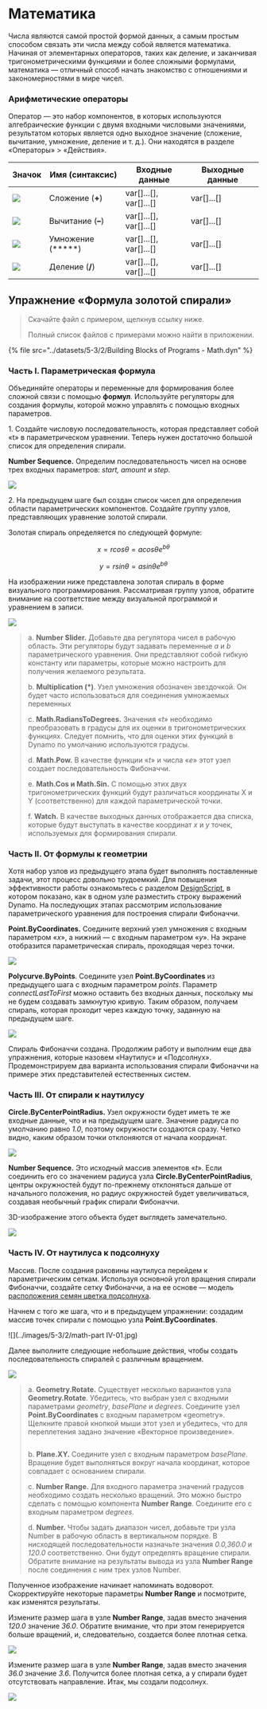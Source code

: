 # Математика

Числа являются самой простой формой данных, а самым простым способом связать эти числа между собой является математика. Начиная от элементарных операторов, таких как деление, и заканчивая тригонометрическими функциями и более сложными формулами, математика — отличный способ начать знакомство с отношениями и закономерностями в мире чисел.

### Арифметические операторы

Оператор — это набор компонентов, в которых используются алгебраические функции с двумя входными числовыми значениями, результатом которых является одно выходное значение (сложение, вычитание, умножение, деление и т. д.). Они находятся в разделе «Операторы» > «Действия».

| Значок                                                  | Имя (синтаксис)     | Входные данные                     | Выходные данные      |
| ----------------------------------------------------- | ----------------- | -------------------------- | ------------ |
| ![](<../images/5-1/addition(1)(1) (1) (1).jpg>)       | Сложение (**+**)       | var[]...[], var[]...[] | var[]...[] |
| ![](<../images/5-1/Subtraction(1)(1) (1) (1).jpg>)    | Вычитание (**–**)  | var[]...[], var[]...[] | var[]...[] |
| ![](<../images/5-1/Multiplication(1)(1) (1) (1).jpg>) | Умножение (*****) | var[]...[], var[]...[] | var[]...[] |
| ![](<../images/5-1/Division(1)(1) (1) (1).jpg>)       | Деление (**/**)    | var[]...[], var[]...[] | var[]...[] |

## Упражнение «Формула золотой спирали»

> Скачайте файл с примером, щелкнув ссылку ниже.
>
> Полный список файлов с примерами можно найти в приложении.

{% file src="../datasets/5-3/2/Building Blocks of Programs - Math.dyn" %}

### Часть I. Параметрическая формула

Объединяйте операторы и переменные для формирования более сложной связи с помощью **формул**. Используйте регуляторы для создания формулы, которой можно управлять с помощью входных параметров.

1\. Создайте числовую последовательность, которая представляет собой «t» в параметрическом уравнении. Теперь нужен достаточно большой список для определения спирали.

**Number Sequence.** Определим последовательность чисел на основе трех входных параметров: _start, amount_ и _step_.

![](../images/5-3/2/math-partI-01.jpg)

2\. На предыдущем шаге был создан список чисел для определения области параметрических компонентов. Создайте группу узлов, представляющих уравнение золотой спирали.

Золотая спираль определяется по следующей формуле:

$$ x = r cos θ = a cos θ e^{bθ} $$

$$ y = r sin θ = a sin θe^{bθ} $$

На изображении ниже представлена золотая спираль в форме визуального программирования. Рассматривая группу узлов, обратите внимание на соответствие между визуальной программой и уравнением в записи.

![](../images/5-3/2/math-partI-02.jpg)

> a. **Number Slider.** Добавьте два регулятора чисел в рабочую область. Эти регуляторы будут задавать переменные _a_ и _b_ параметрического уравнения. Они представляют собой гибкую константу или параметры, которые можно настроить для получения желаемого результата.
>
> b. **Multiplication (*)**. Узел умножения обозначен звездочкой. Он будет часто использоваться для соединения умножаемых переменных
>
> c. **Math.RadiansToDegrees.** Значения «_t_» необходимо преобразовать в градусы для их оценки в тригонометрических функциях. Следует помнить, что для оценки этих функций в Dynamo по умолчанию используются градусы.
>
> d. **Math.Pow.** В качестве функции «_t_» и числа «_e_» этот узел создает последовательность Фибоначчи.
>
> e. **Math.Cos и Math.Sin.** С помощью этих двух тригонометрических функций будут различаться координаты X и Y (соответственно) для каждой параметрической точки.
>
> f. **Watch.** В качестве выходных данных отображается два списка, которые будут выступать в качестве координат _x_ и _y_ точек, используемых для формирования спирали.

### Часть II. От формулы к геометрии

Хотя набор узлов из предыдущего этапа будет выполнять поставленные задачи, этот процесс довольно трудоемкий. Для повышения эффективности работы ознакомьтесь с разделом [DesignScript](../../8\_coding\_in\_dynamo/8-1\_code-blocks-and-design-script/2-design-script-syntax.md), в котором показано, как в одном узле разместить строку выражений Dynamo. На последующих этапах рассмотрим использование параметрического уравнения для построения спирали Фибоначчи.

**Point.ByCoordinates.** Соедините верхний узел умножения с входным параметром «_x_», а нижний — с входным параметром «_y_». На экране отобразится параметрическая спираль, проходящая через точки.

![](../images/5-3/2/math-partII-01.gif)

**Polycurve.ByPoints**. Соедините узел **Point.ByCoordinates** из предыдущего шага с входным параметром _points_. Параметр _connectLastToFirst_ можно оставить без входных данных, поскольку мы не будем создавать замкнутую кривую. Таким образом, получаем спираль, которая проходит через каждую точку, заданную на предыдущем шаге.

![](../images/5-3/2/math-partII-02.jpg)

Спираль Фибоначчи создана. Продолжим работу и выполним еще два упражнения, которые назовем «Наутилус» и «Подсолнух». Продемонстрируем два варианта использования спирали Фибоначчи на примере этих представителей естественных систем.

### Часть III. От спирали к наутилусу

**Circle.ByCenterPointRadius.** Узел окружности будет иметь те же входные данные, что и на предыдущем шаге. Значение радиуса по умолчанию равно _1.0_, поэтому окружности создаются сразу. Четко видно, каким образом точки отклоняются от начала координат.

![](../images/5-3/2/math-partIII-01.jpg)

**Number Sequence.** Это исходный массив элементов «_t_». Если соединить его со значением радиуса узла **Circle.ByCenterPointRadius**, центры окружностей будут по-прежнему отклоняться дальше от начального положения, но радиус окружностей будет увеличиваться, создавая необычный график спирали Фибоначчи.

3D-изображение этого объекта будет выглядеть замечательно.

![](../images/5-3/2/math-partIII-02.gif)

### Часть IV. От наутилуса к подсолнуху

Массив. После создания раковины наутилуса перейдем к параметрическим сеткам. Используя основной угол вращения спирали Фибоначчи, создайте сетку Фибоначчи, а на ее основе — модель [расположения семян цветка подсолнуха](https://blogs.unimelb.edu.au/sciencecommunication/2018/09/02/this-flower-uses-maths-to-reproduce/).

Начнем с того же шага, что и в предыдущем упражнении: создадим массив точек спирали с помощью узла **Point.ByCoordinates**.

![](../images/5-3/2/math-part IV-01.jpg)

Далее выполните следующие небольшие действия, чтобы создать последовательность спиралей с различным вращением.

![](../images/5-3/2/math-partIV-02.jpg)

> a. **Geometry.Rotate.** Существует несколько вариантов узла **Geometry.Rotate**. Убедитесь, что выбран узел с входными параметрами _geometry_, _basePlane_ и _degrees_. Соедините узел **Point.ByCoordinates** с входным параметром «geometry». Щелкните правой кнопкой мыши этот узел и убедитесь, что для переплетения задано значение «Векторное произведение».
>
> <img src="../images/5-3/2/math-partIV-03crossproduct.jpg" alt="" data-size="original">
>
> b. **Plane.XY.** Соедините узел с входным параметром _basePlane_. Вращение будет выполняться вокруг начала координат, которое совпадает с основанием спирали.
>
> c. **Number Range.** Для входного параметра значений градусов необходимо создать несколько вращений. Это можно быстро сделать с помощью компонента **Number Range**. Соедините его с входным параметром _degrees_.
>
> d. **Number.** Чтобы задать диапазон чисел, добавьте три узла Number в рабочую область в вертикальном порядке. В нисходящей последовательности назначьте значения _0.0,360.0_ и _120.0_ соответственно. Они будут определять вращение спирали. Обратите внимание на результаты вывода из узла **Number Range** после соединения с ним трех узлов Number.

Полученное изображение начинает напоминать водоворот. Скорректируйте некоторые параметры **Number Range** и посмотрите, как изменятся результаты.

Измените размер шага в узле **Number Range**, задав вместо значения _120.0_ значение _36.0_. Обратите внимание, что при этом генерируется больше вращений, и, следовательно, создается более плотная сетка.

![](../images/5-3/2/math-partIV-04.jpg)

Измените размер шага в узле **Number Range**, задав вместо значения _36.0_ значение _3.6_. Получится более плотная сетка, а у спирали будет отсутствовать направление. Итак, мы создали подсолнух.

![](../images/5-3/2/math-partIV-05.jpg)
